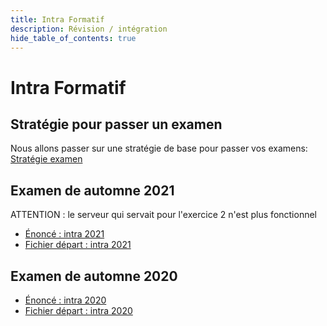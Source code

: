 ```yaml
---
title: Intra Formatif
description: Révision / intégration
hide_table_of_contents: true
---
```


# Intra Formatif

## Stratégie pour passer un examen

Nous allons passer sur une stratégie de base pour passer vos examens: [Stratégie examen](revision)

## Examen de automne 2021

ATTENTION : le serveur qui servait pour l'exercice 2 n'est plus fonctionnel

- [Énoncé : intra 2021](@site/static/file/intra2021/ExamenA21.docx)
- [Fichier départ : intra 2021](@site/static/file/intra2021/ExamenA21.zip)

## Examen de automne 2020

- [Énoncé : intra 2020](@site/static/file/intra2020/ExamenA20.docx)
- [Fichier départ : intra 2020](@site/static/file/intra2020/ExamenA20.zip)
